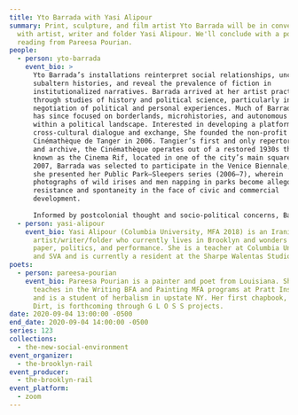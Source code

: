 ```yaml
---
title: Yto Barrada with Yasi Alipour
summary: Print, sculpture, and film artist Yto Barrada will be in conversation
  with artist, writer and folder Yasi Alipour. We'll conclude with a poetry
  reading from Pareesa Pourian.
people:
  - person: yto-barrada
    event_bio: >
      Yto Barrada’s installations reinterpret social relationships, uncover
      subaltern histories, and reveal the prevalence of fiction in
      institutionalized narratives. Barrada arrived at her artist practice
      through studies of history and political science, particularly in the
      negotiation of political and personal experiences. Much of Barrada’s work
      has since focused on borderlands, microhistories, and autonomous agency
      within a political landscape. Interested in developing a platform for
      cross-cultural dialogue and exchange, She founded the non-profit
      Cinémathèque de Tanger in 2006. Tangier’s first and only repertory cinema
      and archive, the Cinémathèque operates out of a restored 1930s theatre
      known as the Cinema Rif, located in one of the city’s main squares. In
      2007, Barrada was selected to participate in the Venice Biennale, where
      she presented her Public Park—Sleepers series (2006–7), wherein
      photographs of wild irises and men napping in parks become allegories of
      resistance and spontaneity in the face of civic and commercial
      development.
       
      Informed by postcolonial thought and socio-political concerns, Barrada’s interests range from the tensions around borders, immigration, and tourism to the urban landscape, and from children’s toys to botany and paleontology. Her practice encompasses photography, film, sculpture, painting, printmaking, and publishing, while her installations are often comprised of both original work and found objects.Nonverbal communication, family myths, “hidden transcripts” that unearth new grammars—within the interlinked logic of Barrada’s work lie secrets, pleasures and a celebration of strategies of resistance to domination.
  - person: yasi-alipour
    event_bio: Yasi Alipour (Columbia University, MFA 2018) is an Iranian
      artist/writer/folder who currently lives in Brooklyn and wonders about
      paper, politics, and performance. She is a teacher at Columbia University
      and SVA and is currently a resident at the Sharpe Walentas Studio program.
poets:
  - person: pareesa-pourian
    event_bio: Pareesa Pourian is a painter and poet from Louisiana. She currently
      teaches in the Writing BFA and Painting MFA programs at Pratt Institute
      and is a student of herbalism in upstate NY. Her first chapbook, Birth
      Dirt, is forthcoming through G L O S S projects.
date: 2020-09-04 13:00:00 -0500
end_date: 2020-09-04 14:00:00 -0500
series: 123
collections:
  - the-new-social-environment
event_organizer:
  - the-brooklyn-rail
event_producer:
  - the-brooklyn-rail
event_platform:
  - zoom
---
```

